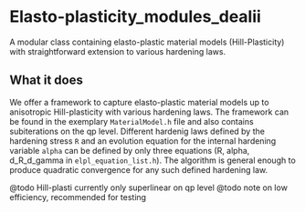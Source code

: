 # Elasto-plasticity_modules_dealii
A modular class containing elasto-plastic material models (Hill-Plasticity) with straightforward extension to various hardening laws.

## What it does
We offer a framework to capture elasto-plastic material models up to anisotropic Hill-plasticity with various hardening laws. The framework can be found in the exemplary `MaterialModel.h` file and also contains subiterations on the qp level. Different hardenig laws defined by the hardening stress `R` and an evolution equation for the internal hardening variable `alpha` can be defined by only three equations (R, alpha, d_R_d_gamma in `elpl_equation_list.h`). The algorithm is general enough to produce quadratic convergence for any such defined hardening law.

@todo Hill-plasti currently only superlinear on qp level
@todo note on low efficiency, recommended for testing
